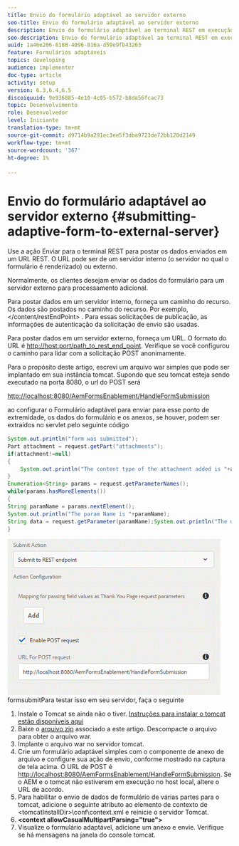 ```yaml
---
title: Envio do formulário adaptável ao servidor externo
seo-title: Envio do formulário adaptável ao servidor externo
description: Envio do formulário adaptável ao terminal REST em execução no servidor externo
seo-description: Envio do formulário adaptável ao terminal REST em execução no servidor externo
uuid: 1a46e206-6188-4096-816a-d59e9fb43263
feature: Formulários adaptáveis
topics: developing
audience: implementer
doc-type: article
activity: setup
version: 6.3,6.4,6.5
discoiquuid: 9e936885-4e10-4c05-b572-b8da56fcac73
topic: Desenvolvimento
role: Desenvolvedor
level: Iniciante
translation-type: tm+mt
source-git-commit: d9714b9a291ec3ee5f3dba9723de72bb120d2149
workflow-type: tm+mt
source-wordcount: '367'
ht-degree: 1%

---
```



# Envio do formulário adaptável ao servidor externo {#submitting-adaptive-form-to-external-server}

Use a ação Enviar para o terminal REST para postar os dados enviados em um URL REST. O URL pode ser de um servidor interno (o servidor no qual o formulário é renderizado) ou externo.

Normalmente, os clientes desejam enviar os dados do formulário para um servidor externo para processamento adicional.

Para postar dados em um servidor interno, forneça um caminho do recurso. Os dados são postados no caminho do recurso. Por exemplo, &lt;/content/restEndPoint> . Para essas solicitações de publicação, as informações de autenticação da solicitação de envio são usadas.

Para postar dados em um servidor externo, forneça um URL. O formato do URL é <http://host:port/path_to_rest_end_point>. Verifique se você configurou o caminho para lidar com a solicitação POST anonimamente.

Para o propósito deste artigo, escrevi um arquivo war simples que pode ser implantado em sua instância tomcat. Supondo que seu tomcat esteja sendo executado na porta 8080, o url do POST será

<http://localhost:8080/AemFormsEnablement/HandleFormSubmission>

ao configurar o Formulário adaptável para enviar para esse ponto de extremidade, os dados do formulário e os anexos, se houver, podem ser extraídos no servlet pelo seguinte código

```java
System.out.println("form was submitted");
Part attachment = request.getPart("attachments");
if(attachment!=null)
{
    System.out.println("The content type of the attachment added is "+attachment.getContentType());
}
Enumeration<String> params = request.getParameterNames();
while(params.hasMoreElements())
{
String paramName = params.nextElement();
System.out.println("The param Name is "+paramName);
String data = request.getParameter(paramName);System.out.println("The data  is "+data);
}
```

![](assets/formsubmission.gif)
formsubmitPara testar isso em seu servidor, faça o seguinte

1. Instale o Tomcat se ainda não o tiver. [Instruções para instalar o tomcat estão disponíveis aqui](https://helpx.adobe.com/experience-manager/kt/forms/using/preparing-datasource-for-form-data-model-tutorial-use.html)
1. Baixe o [arquivo zip](assets/aemformsenablement.zip) associado a este artigo. Descompacte o arquivo para obter o arquivo war.
1. Implante o arquivo war no servidor tomcat.
1. Crie um formulário adaptável simples com o componente de anexo de arquivo e configure sua ação de envio, conforme mostrado na captura de tela acima. O URL de POST é <http://localhost:8080/AemFormsEnablement/HandleFormSubmission>. Se o AEM e o tomcat não estiverem em execução no host local, altere o URL de acordo.
1. Para habilitar o envio de dados de formulário de várias partes para o tomcat, adicione o seguinte atributo ao elemento de contexto de &lt;tomcatInstallDir>\conf\context.xml e reinicie o servidor Tomcat.
1. **&lt;context allowCasualMultipartParsing=&quot;true&quot;>**
1. Visualize o formulário adaptável, adicione um anexo e envie. Verifique se há mensagens na janela do console tomcat.

